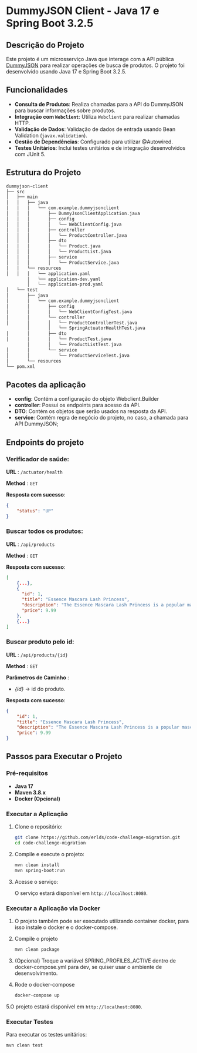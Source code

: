 
# DummyJSON Client - Java 17 e Spring Boot 3.2.5

## Descrição do Projeto

Este projeto é um microsserviço Java que interage com a API pública [DummyJSON](https://dummyjson.com/docs/products) para realizar operações de busca de produtos. O projeto foi desenvolvido usando Java 17 e Spring Boot 3.2.5.

## Funcionalidades

- **Consulta de Produtos**: Realiza chamadas para a API do DummyJSON para buscar informações sobre produtos.
- **Integração com `Webclient`**: Utiliza `Webclient` para realizar chamadas HTTP.
- **Validação de Dados**: Validação de dados de entrada usando Bean Validation (`javax.validation`).
- **Gestão de Dependências**: Configurado para utilizar @Autowired.
- **Testes Unitários**: Inclui testes unitários e de integração desenvolvidos com JUnit 5.

## Estrutura do Projeto

```bash
dummyjson-client
├── src
│   ├── main
│   │   ├── java
│   │   │   └── com.example.dummyjsonclient
│   │   │       ├── DummyJsonClientApplication.java
│   │   │       ├── config
│   │   │       │   └── WebClientConfig.java
│   │   │       ├── controller
│   │   │       │   └── ProductController.java
│   │   │       ├── dto
│   │   │       │   └── Product.java
│   │   │       │   └── ProductList.java
│   │   │       ├── service
│   │   │       │   └── ProductService.java
│   │   └── resources
│   │   │   └── application.yaml
        │   └── application-dev.yaml
        │   └── application-prod.yaml
│   └── test
│       ├── java
│       │   └── com.example.dummyjsonclient
│       │       ├── config
│       │       │   └── WebClientConfigTest.java
│       │       └── controller
│       │       │   └── ProductControllerTest.java
        │       │   └── SpringActuatorHealthTest.java
│       │       ├── dto
│       │       │   └── ProductTest.java
        │       │   └── ProductListTest.java
│       │       └── service
│       │           └── ProductServiceTest.java
│       └── resources
└── pom.xml
```
## Pacotes da aplicação

- **config**: Contém a configuração do objeto Webclient.Builder
- **controller**: Possui os endpoints para acesso da API.
- **DTO**: Contém os objetos que serão usados na resposta da API.
- **service**: Contém regra de negócio do projeto, no caso, a chamada para API DummyJSON;

## Endpoints do projeto

### Verificador de saúde:

**URL** : `/actuator/health`

**Method** : `GET`

**Resposta com sucesso**:
``` json
{
    "status": "UP"
}
```

### Buscar todos os produtos:

**URL** : `/api/products`

**Method** : `GET`

**Resposta com sucesso**:
``` json
[
    {...},
    {
      "id": 1,
      "title": "Essence Mascara Lash Princess",
      "description": "The Essence Mascara Lash Princess is a popular mascara known for its volumizing and lengthening effects. Achieve dramatic lashes with this long-lasting and cruelty-free formula.",
      "price": 9.99
    },
    {...}
]
```

### Buscar produto pelo id:

**URL** : `/api/products/{id}`

**Method** : `GET`

**Parâmetros de Caminho** :
- *{id}* -> id do produto.

**Resposta com sucesso**:
``` json
{
    "id": 1,
    "title": "Essence Mascara Lash Princess",
    "description": "The Essence Mascara Lash Princess is a popular mascara known for its volumizing and lengthening effects. Achieve dramatic lashes with this long-lasting and cruelty-free formula.",
    "price": 9.99
}
```

## Passos para Executar o Projeto

### Pré-requisitos

- **Java 17**
- **Maven 3.8.x**
- **Docker (Opcional)**

### Executar a Aplicação

1. Clone o repositório:

    ```bash
    git clone https://github.com/erlds/code-challenge-migration.git
    cd code-challenge-migration
    ```

2. Compile e execute o projeto:

    ```bash
    mvn clean install
    mvn spring-boot:run
    ```

3. Acesse o serviço:
   
    O serviço estará disponível em `http://localhost:8080`.

### Executar a Aplicação via Docker
1. O projeto também pode ser executado utilizando container docker, para isso instale o docker e o docker-compose.

2. Compile o projeto

    ```bash
    mvn clean package
    ```
   
3. (Opcional) Troque a variável SPRING_PROFILES_ACTIVE dentro de docker-compose.yml para dev, se quiser usar o ambiente de desenvolvimento.
4. Rode o docker-compose
    ```bash
    docker-compose up
    ```
5.O projeto estará disponível em `http://localhost:8080`.

### Executar Testes

Para executar os testes unitários:

```bash
mvn clean test
```